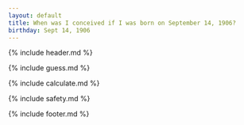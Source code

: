 ```yaml
---
layout: default
title: When was I conceived if I was born on September 14, 1906?
birthday: Sept 14, 1906
---
```


{% include header.md %}

{% include guess.md %}

{% include calculate.md %}

{% include safety.md %}

{% include footer.md %}



